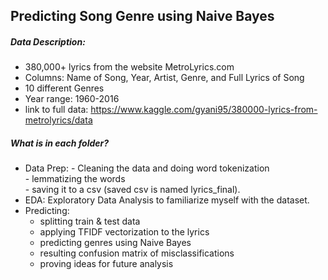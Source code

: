 ## Predicting Song Genre using Naive Bayes

##### Data Description:
- 380,000+ lyrics from the website MetroLyrics.com
- Columns: Name of Song, Year, Artist, Genre, and Full Lyrics of Song
- 10 different Genres
- Year range: 1960-2016
- link to full data: https://www.kaggle.com/gyani95/380000-lyrics-from-metrolyrics/data

##### What is in each folder?

- Data Prep: 
       - Cleaning the data and doing word tokenization   
       - lemmatizing the words   
       - saving it to a csv (saved csv is named lyrics_final).   
- EDA: Exploratory Data Analysis to familiarize myself with the dataset.    
- Predicting:
    - splitting train & test data   
    - applying TFIDF vectorization to the lyrics   
    - predicting genres using Naive Bayes   
    - resulting confusion matrix of misclassifications   
    - proving ideas for future analysis
